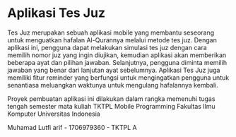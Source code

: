 # Aplikasi Tes Juz
Tes Juz merupakan sebuah aplikasi mobile yang membantu
seseorang untuk menguatkan hafalan Al-Qurannya melalui metode
tes juz. Dengan aplikasi ini, pengguna dapat melakukan simulasi
tes juz dengan cara memilih nomor juz yang ingin diujikan,
kemudian aplikasi akan memberikan beberapa ayat dan pilihan jawaban.
Selanjutnya, pengguna diminta memilih jawaban yang benar dari lanjutan
ayat sebelumnya. Aplikasi Tes Juz juga memiliki fitur reminder yang
berfungsi untuk mengingatkan pengguna untuk senantiasa
meluangkan waktunya untuk mengulang hafalannya kembali.

Proyek pembuatan aplikasi ini dilakukan dalam rangka memenuhi tugas tengah semester
mata kuliah TKTPL Mobile Programming Fakultas Ilmu Komputer Universitas Indonesia

Muhamad Lutfi arif - 1706979360 - TKTPL A